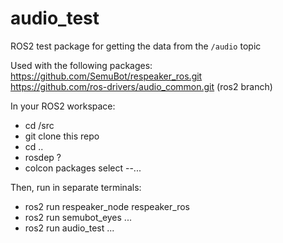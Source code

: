 # audio_test

ROS2 test package for getting the data from the `/audio` topic <br/>

Used with the following packages: <br/>
https://github.com/SemuBot/respeaker_ros.git <br/>
https://github.com/ros-drivers/audio_common.git (ros2 branch) <br/>

In your ROS2 workspace: <br/>

* cd /src <br/>
* git clone this repo <br/>
* cd ..
* rosdep ? <br/>
* colcon packages select --... <br/>

Then, run in separate terminals: <br/>

* ros2 run respeaker_node respeaker_ros <br/>
* ros2 run semubot_eyes ... <br/>
* ros2 run audio_test ... <br/>

